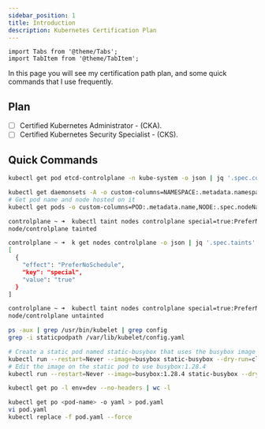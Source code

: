 ```yaml
---
sidebar_position: 1
title: Introduction
description: Kubernetes Certification Plan
---
```


```mdx-code-block
import Tabs from '@theme/Tabs';
import TabItem from '@theme/TabItem';
```

In this page you will see my certification path plan, and some quick commands that I use frequently.

## Plan
- [ ] Certified Kubernetes Administrator - (CKA).
- [ ] Certified Kubernetes Security Specialist - (CKS).

## Quick Commands
```bash title="Version of etcd cluster"
kubectl get pod etcd-controlplane -n kube-system -o json | jq '.spec.containers[0].image'
```

```bash title="Get daemonsets and show their namespace & name only"
kubectl get daemonsets -A -o custom-columns=NAMESPACE:.metadata.namespace,NAME:.metadata.name
# Get pod name and node hosted on it
kubectl get pods -o custom-columns=POD:.metadata.name,NODE:.spec.nodeName
```

```bash title="Taint/Untaint and Query a Node"
controlplane ~ ➜  kubectl taint nodes controlplane special=true:PreferNoSchedule
node/controlplane tainted

controlplane ~ ➜  k get nodes controlplane -o json | jq '.spec.taints'
[
  {
    "effect": "PreferNoSchedule",
    "key": "special",
    "value": "true"
  }
]

controlplane ~ ➜  kubectl taint nodes controlplane special=true:PreferNoSchedule-
node/controlplane untainted
```

```bash title="Identify the kubelet configuration file"
ps -aux | grep /usr/bin/kubelet | grep config
grep -i staticpodpath /var/lib/kubelet/config.yaml
```

```bash
# Create a static pod named static-busybox that uses the busybox image and the command sleep 1000
kubectl run --restart=Never --image=busybox static-busybox --dry-run=client -o yaml --command -- sleep 1000 > /etc/kubernetes/manifests/static-busybox.yaml
# Edit the image on the static pod to use busybox:1.28.4
kubectl run --restart=Never --image=busybox:1.28.4 static-busybox --dry-run=client -o yaml --command -- sleep 1000 > /etc/kubernetes/manifests/static-busybox.yaml
```


```bash title="Get count of Pods"
kubectl get po -l env=dev --no-headers | wc -l
```

```bash title="Hot fix a pod"
kubectl get po <pod-name> -o yaml > pod.yaml
vi pod.yaml
kubectl replace -f pod.yaml --force
```





